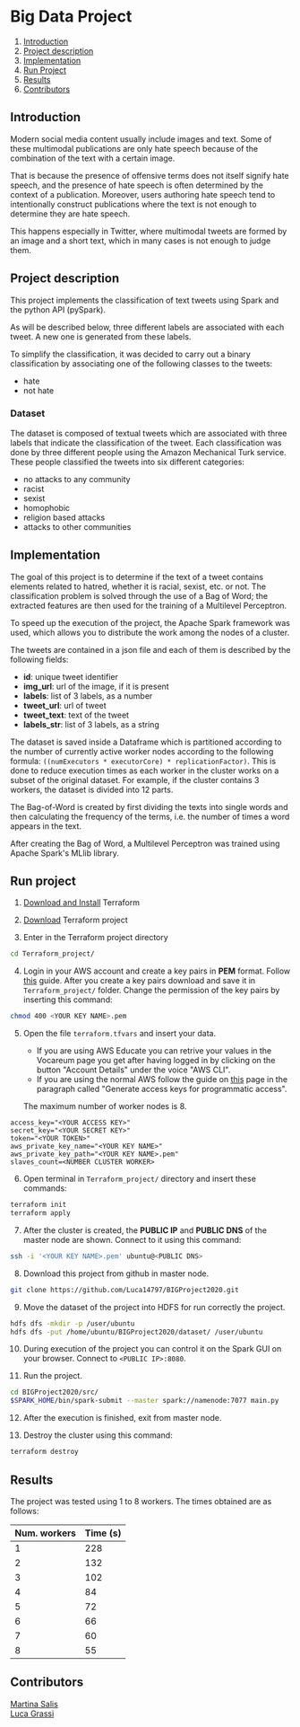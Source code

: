 # Big Data Project

1. [Introduction](#Introduction)
2. [Project description](#Project-description)
3. [Implementation](#Implementation)
4. [Run Project](#Run-project)
5. [Results](#Results)
3. [Contributors](#Contributors)

## Introduction

Modern social media content usually include images and text. Some of these multimodal publications are only hate speech because of the combination of the text with a certain image. 

That is because the presence of offensive terms does not itself signify hate speech, and the presence of hate speech is often determined by the context of a publication. Moreover, users authoring hate speech tend to intentionally construct publications where the text is not enough to determine they are hate speech. 

This happens especially in Twitter, where multimodal tweets are formed by an image and a short text, which in many cases is not enough to judge them.

## Project description

This project implements the classification of text tweets using Spark and the python API (pySpark).

As will be described below, three different labels are associated with each tweet. A new one is generated from these labels.

To simplify the classification, it was decided to carry out a binary classification by associating one of the following classes to the tweets: 
* hate
* not hate

### Dataset

The dataset is composed of textual tweets which are associated with three labels that indicate the classification of the tweet. Each classification was done by three different people using the Amazon Mechanical Turk service. These people classified the tweets into six different categories: 
* no attacks to any community
* racist
* sexist
* homophobic
* religion based attacks 
* attacks to other communities

## Implementation

The goal of this project is to determine if the text of a tweet contains elements related to hatred, whether it is racial, sexist, etc. or not.
The classification problem is solved through the use of a Bag of Word; the extracted features are then used for the training of a Multilevel Perceptron.

To speed up the execution of the project, the Apache Spark framework was used, which allows you to distribute the work among the nodes of a cluster.

The tweets are contained in a json file and each of them is described by the following fields:
* **id**: unique tweet identifier
* **img_url**: url of the image, if it is present
* **labels**: list of 3 labels, as a number
* **tweet_url**: url of tweet
* **tweet_text**: text of the tweet
* **labels_str**: list of 3 labels, as a string

The dataset is saved inside a Dataframe which is partitioned according to the number of currently 
active worker nodes according to the following formula: ```((numExecutors * executorCore) * replicationFactor)```.
This is done to reduce execution times as each worker in the cluster works on a subset of the original dataset. 
For example, if the cluster contains 3 workers, the dataset is divided into 12 parts.

The Bag-of-Word is created by first dividing the texts into single words and then calculating the frequency of the terms,
i.e. the number of times a word appears in the text.

After creating the Bag of Word, a Multilevel Perceptron was trained using Apache Spark's MLlib library.

## Run project

1. [Download and Install](https://learn.hashicorp.com/tutorials/terraform/install-cli?in=terraform/aws-get-started) Terraform


2. [Download](https://github.com/martinasalis/Terraform_project) Terraform project


3. Enter in the Terraform project directory
```bash
cd Terraform_project/
```

4. Login in your AWS account and create a key pairs in **PEM** format.
   Follow [this](https://docs.aws.amazon.com/AWSEC2/latest/UserGuide/ec2-key-pairs.html#having-ec2-create-your-key-pair) guide.
   After you create a key pairs download and save it in ```Terraform_project/``` folder. 
   Change the permission of the key pairs by inserting this command:
```bash
chmod 400 <YOUR KEY NAME>.pem
```
   

5. Open the file ```terraform.tfvars``` and insert your data.
    * If you are using AWS Educate you can retrive your values in the Vocareum page you get after having logged in by clicking on the button "Account Details" under the voice "AWS CLI".
    * If you are using the normal AWS follow the guide on [this](https://aws.amazon.com/it/blogs/security/how-to-find-update-access-keys-password-mfa-aws-management-console/) page in the paragraph called "Generate access keys for programmatic access".
    
    The maximum number of worker nodes is 8.
```
access_key="<YOUR ACCESS KEY>"
secret_key="<YOUR SECRET KEY>"
token="<YOUR TOKEN>"
aws_private_key_name="<YOUR KEY NAME>"
aws_private_key_path="<YOUR KEY NAME>.pem"
slaves_count=<NUMBER CLUSTER WORKER>
```

6. Open terminal in ```Terraform_project/``` directory and insert these commands:
```bash
terraform init
terraform apply
```

7. After the cluster is created, the **PUBLIC IP** and **PUBLIC DNS** of the master node are shown.
   Connect to it using this command:
```bash
ssh -i '<YOUR KEY NAME>.pem' ubuntu@<PUBLIC DNS>
```

8. Download this project from github in master node.
```bash
git clone https://github.com/Luca14797/BIGProject2020.git
```

9. Move the dataset of the project into HDFS for run correctly the project.
```bash
hdfs dfs -mkdir -p /user/ubuntu
hdfs dfs -put /home/ubuntu/BIGProject2020/dataset/ /user/ubuntu
```

10. During execution of the project you can control it on the Spark GUI on your browser. 
    Connect to ```<PUBLIC IP>:8080```.
    

11. Run the project.
```bash
cd BIGProject2020/src/
$SPARK_HOME/bin/spark-submit --master spark://namenode:7077 main.py
```

12. After the execution is finished, exit from master node.


13. Destroy the cluster using this command:
```bash
terraform destroy
```

## Results
The project was tested using 1 to 8 workers. The times obtained are as follows:

|   Num. workers    |   Time (s)    |
|---    |---    |
|   1   |   228 |
|   2   |   132 |
|   3   |   102 |
|   4   |   84  |
|   5   |   72  |
|   6   |   66  |
|   7   |   60  |
|   8   |   55  |

## Contributors
[Martina Salis](https://github.com/martinasalis) <br/>
[Luca Grassi](https://github.com/Luca14797)
